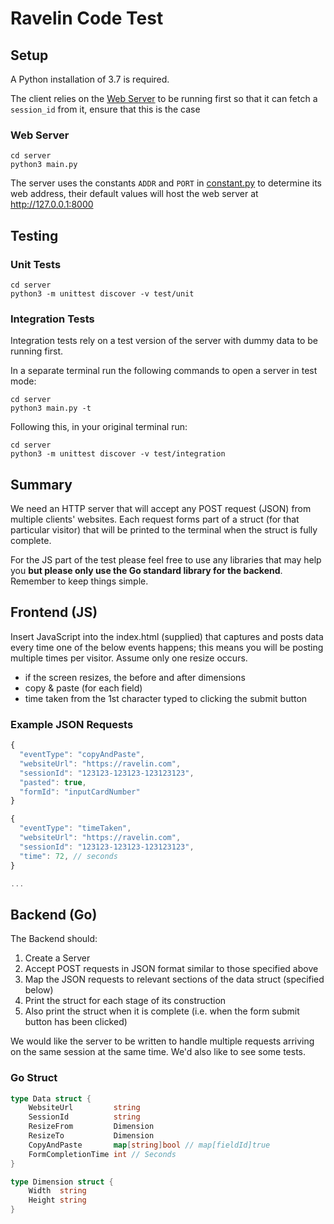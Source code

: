 # Ravelin Code Test

## Setup

A Python installation of 3.7 is required.

The client relies on the [Web Server](#web-server) to be running first so that it can fetch a `session_id` from it, ensure that this is the case

### Web Server

```
cd server
python3 main.py
```

The server uses the constants `ADDR` and `PORT` in [constant.py](server/src/constants.py) to determine its web address, their default values will host the web server at http://127.0.0.1:8000

## Testing

### Unit Tests

```
cd server
python3 -m unittest discover -v test/unit
```

### Integration Tests

Integration tests rely on a test version of the server with dummy data to be running first.

In a separate terminal run the following commands to open a server in test mode:

```
cd server
python3 main.py -t
```

Following this, in your original terminal run:

```
cd server
python3 -m unittest discover -v test/integration
```

## Summary

We need an HTTP server that will accept any POST request (JSON) from multiple clients' websites. Each request forms part of a struct (for that particular visitor) that will be printed to the terminal when the struct is fully complete.

For the JS part of the test please feel free to use any libraries that may help you **but please only use the Go standard library for the backend**. Remember to keep things simple.

## Frontend (JS)

Insert JavaScript into the index.html (supplied) that captures and posts data every time one of the below events happens; this means you will be posting multiple times per visitor. Assume only one resize occurs.

- if the screen resizes, the before and after dimensions
- copy & paste (for each field)
- time taken from the 1st character typed to clicking the submit button

### Example JSON Requests

```javascript
{
  "eventType": "copyAndPaste",
  "websiteUrl": "https://ravelin.com",
  "sessionId": "123123-123123-123123123",
  "pasted": true,
  "formId": "inputCardNumber"
}

{
  "eventType": "timeTaken",
  "websiteUrl": "https://ravelin.com",
  "sessionId": "123123-123123-123123123",
  "time": 72, // seconds
}

...

```

## Backend (Go)

The Backend should:

1. Create a Server
2. Accept POST requests in JSON format similar to those specified above
3. Map the JSON requests to relevant sections of the data struct (specified below)
4. Print the struct for each stage of its construction
5. Also print the struct when it is complete (i.e. when the form submit button has been clicked)

We would like the server to be written to handle multiple requests arriving on
the same session at the same time. We'd also like to see some tests.

### Go Struct

```go
type Data struct {
	WebsiteUrl         string
	SessionId          string
	ResizeFrom         Dimension
	ResizeTo           Dimension
	CopyAndPaste       map[string]bool // map[fieldId]true
	FormCompletionTime int // Seconds
}

type Dimension struct {
	Width  string
	Height string
}
```
